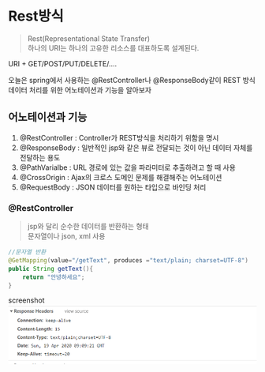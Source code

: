 # Rest방식
   
> Rest(Representational State Transfer)   
하나의 URI는 하나의 고유한 리소스를 대표하도록 설계된다.
   
URI + GET/POST/PUT/DELETE/....   
   
오늘은 spring에서 사용하는 @RestController나 @ResponseBody같이 REST 방식 데이터 처리를 위한 어노테이션과 기능을 알아보자   

## 어노테이션과 기능   
1. @RestController : Controller가 REST방식을 처리하기 위함을 명시   
2. @ResponseBody : 일반적인 jsp와 같은 뷰로 전달되는 것이 아닌 데이터 자체를 전달하는 용도   
3. @PathVarialbe : URL 경로에 있는 값을 파라미터로 추출하려고 할 때 사용   
4. @CrossOrigin : Ajax의 크로스 도메인 문제를 해결해주는 어노테이션   
5. @RequestBody : JSON 데이터를 원하는 타입으로 바인딩 처리   
   
### @RestController
>   jsp와 달리 순수한 데이터를 반환하는 형태   
문자열이나 json, xml 사용
   
```java
//문자열 반환
@GetMapping(value="/getText", produces ="text/plain; charset=UTF-8")
public String getText(){
	return "안녕하세요";
}

```
screenshot   
![screenshot1](../../img/rest-img1.png)